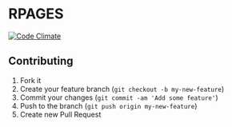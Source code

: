 # RPAGES

[![Code Climate](https://codeclimate.com/github/maximr/rpages.png)](https://codeclimate.com/github/maximr/rpages)

## Contributing

1. Fork it
2. Create your feature branch (`git checkout -b my-new-feature`)
3. Commit your changes (`git commit -am 'Add some feature'`)
4. Push to the branch (`git push origin my-new-feature`)
5. Create new Pull Request
